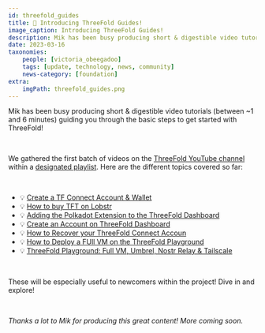 ```yaml
---
id: threefold_guides
title: 🎥 Introducing ThreeFold Guides!
image_caption: Introducing ThreeFold Guides!
description: Mik has been busy producing short & digestible video tutorials (between ~1 and 6 minutes) guiding you through the basic steps to get started with ThreeFold!
date: 2023-03-16
taxonomies:
    people: [victoria_obeegadoo]
    tags: [update, technology, news, community]
    news-category: [foundation]
extra:
    imgPath: threefold_guides.png
---
```


Mik has been busy producing short & digestible video tutorials (between ~1 and 6 minutes) guiding you through the basic steps to get started with ThreeFold! 

<br/>

We gathered the first batch of videos on the [ThreeFold YouTube channel](https://www.youtube.com/@ThreeFoldFoundation) within a [designated playlist](https://www.youtube.com/playlist?list=PLTGQlepPqwUV0IA8BjDFetyjPD4XqVb6K). Here are the different topics covered so far:

<br/>


- 💡 [Create a TF Connect Account & Wallet](https://www.youtube.com/watch?v=jfIetL7DaRg&list=PLTGQlepPqwUV0IA8BjDFetyjPD4XqVb6K&index=1)
 - 💡 [How to buy TFT on Lobstr](https://www.youtube.com/watch?v=1N15bKztiqk&list=PLTGQlepPqwUV0IA8BjDFetyjPD4XqVb6K&index=2)
 - 💡 [Adding the Polkadot Extension to the ThreeFold Dashboard](https://www.youtube.com/watch?v=Q8cMN2RMXOI&list=PLTGQlepPqwUV0IA8BjDFetyjPD4XqVb6K&index=3)
 - 💡 [Create an Account on ThreeFold Dashboard](https://www.youtube.com/watch?v=XG2PmqvicSk&list=PLTGQlepPqwUV0IA8BjDFetyjPD4XqVb6K&index=4)
 - 💡 [How to Recover your ThreeFold Connect Accoun](https://www.youtube.com/watch?v=t9rAZAPAWbM&list=PLTGQlepPqwUV0IA8BjDFetyjPD4XqVb6K&index=5) 
- 💡 [How to Deploy a FUll VM on the ThreeFold Playground](https://www.youtube.com/watch?v=MDSIBkcYdqg&list=PLTGQlepPqwUV0IA8BjDFetyjPD4XqVb6K&index=7)
 - 💡 [ThreeFold Playground: Full VM, Umbrel, Nostr Relay & Tailscale](https://www.youtube.com/watch?v=ClK-HZ9hV8Y&list=PLTGQlepPqwUV0IA8BjDFetyjPD4XqVb6K&index=8)

<br/>

 These will be especially useful to newcomers within the project! Dive in and explore!  

<br/>

_Thanks a lot to Mik for producing this great content! More coming soon._